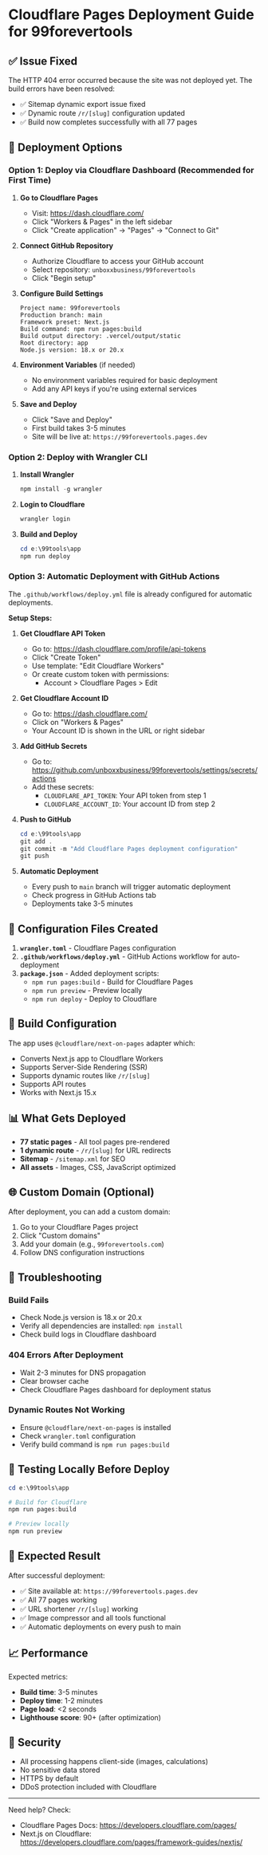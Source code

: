 # Cloudflare Pages Deployment Guide for 99forevertools

## ✅ Issue Fixed

The HTTP 404 error occurred because the site was not deployed yet. The build errors have been resolved:
- ✅ Sitemap dynamic export issue fixed
- ✅ Dynamic route `/r/[slug]` configuration updated
- ✅ Build now completes successfully with all 77 pages

## 🚀 Deployment Options

### Option 1: Deploy via Cloudflare Dashboard (Recommended for First Time)

1. **Go to Cloudflare Pages**
   - Visit: https://dash.cloudflare.com/
   - Click "Workers & Pages" in the left sidebar
   - Click "Create application" → "Pages" → "Connect to Git"

2. **Connect GitHub Repository**
   - Authorize Cloudflare to access your GitHub account
   - Select repository: `unboxxbusiness/99forevertools`
   - Click "Begin setup"

3. **Configure Build Settings**
   ```
   Project name: 99forevertools
   Production branch: main
   Framework preset: Next.js
   Build command: npm run pages:build
   Build output directory: .vercel/output/static
   Root directory: app
   Node.js version: 18.x or 20.x
   ```

4. **Environment Variables** (if needed)
   - No environment variables required for basic deployment
   - Add any API keys if you're using external services

5. **Save and Deploy**
   - Click "Save and Deploy"
   - First build takes 3-5 minutes
   - Site will be live at: `https://99forevertools.pages.dev`

### Option 2: Deploy with Wrangler CLI

1. **Install Wrangler**
   ```powershell
   npm install -g wrangler
   ```

2. **Login to Cloudflare**
   ```powershell
   wrangler login
   ```

3. **Build and Deploy**
   ```powershell
   cd e:\99tools\app
   npm run deploy
   ```

### Option 3: Automatic Deployment with GitHub Actions

The `.github/workflows/deploy.yml` file is already configured for automatic deployments.

**Setup Steps:**

1. **Get Cloudflare API Token**
   - Go to: https://dash.cloudflare.com/profile/api-tokens
   - Click "Create Token"
   - Use template: "Edit Cloudflare Workers"
   - Or create custom token with permissions:
     - Account > Cloudflare Pages > Edit

2. **Get Cloudflare Account ID**
   - Go to: https://dash.cloudflare.com/
   - Click on "Workers & Pages"
   - Your Account ID is shown in the URL or right sidebar

3. **Add GitHub Secrets**
   - Go to: https://github.com/unboxxbusiness/99forevertools/settings/secrets/actions
   - Add these secrets:
     - `CLOUDFLARE_API_TOKEN`: Your API token from step 1
     - `CLOUDFLARE_ACCOUNT_ID`: Your account ID from step 2

4. **Push to GitHub**
   ```powershell
   cd e:\99tools\app
   git add .
   git commit -m "Add Cloudflare Pages deployment configuration"
   git push
   ```

5. **Automatic Deployment**
   - Every push to `main` branch will trigger automatic deployment
   - Check progress in GitHub Actions tab
   - Deployments take 3-5 minutes

## 📝 Configuration Files Created

1. **`wrangler.toml`** - Cloudflare Pages configuration
2. **`.github/workflows/deploy.yml`** - GitHub Actions workflow for auto-deployment
3. **`package.json`** - Added deployment scripts:
   - `npm run pages:build` - Build for Cloudflare Pages
   - `npm run preview` - Preview locally
   - `npm run deploy` - Deploy to Cloudflare

## 🔧 Build Configuration

The app uses `@cloudflare/next-on-pages` adapter which:
- Converts Next.js app to Cloudflare Workers
- Supports Server-Side Rendering (SSR)
- Supports dynamic routes like `/r/[slug]`
- Supports API routes
- Works with Next.js 15.x

## 📊 What Gets Deployed

- **77 static pages** - All tool pages pre-rendered
- **1 dynamic route** - `/r/[slug]` for URL redirects
- **Sitemap** - `/sitemap.xml` for SEO
- **All assets** - Images, CSS, JavaScript optimized

## 🌐 Custom Domain (Optional)

After deployment, you can add a custom domain:

1. Go to your Cloudflare Pages project
2. Click "Custom domains"
3. Add your domain (e.g., `99forevertools.com`)
4. Follow DNS configuration instructions

## 🐛 Troubleshooting

### Build Fails
- Check Node.js version is 18.x or 20.x
- Verify all dependencies are installed: `npm install`
- Check build logs in Cloudflare dashboard

### 404 Errors After Deployment
- Wait 2-3 minutes for DNS propagation
- Clear browser cache
- Check Cloudflare Pages dashboard for deployment status

### Dynamic Routes Not Working
- Ensure `@cloudflare/next-on-pages` is installed
- Check `wrangler.toml` configuration
- Verify build command is `npm run pages:build`

## 📱 Testing Locally Before Deploy

```powershell
cd e:\99tools\app

# Build for Cloudflare
npm run pages:build

# Preview locally
npm run preview
```

## 🎉 Expected Result

After successful deployment:
- ✅ Site available at: `https://99forevertools.pages.dev`
- ✅ All 77 pages working
- ✅ URL shortener `/r/[slug]` working
- ✅ Image compressor and all tools functional
- ✅ Automatic deployments on every push to main

## 📈 Performance

Expected metrics:
- **Build time**: 3-5 minutes
- **Deploy time**: 1-2 minutes
- **Page load**: <2 seconds
- **Lighthouse score**: 90+ (after optimization)

## 🔐 Security

- All processing happens client-side (images, calculations)
- No sensitive data stored
- HTTPS by default
- DDoS protection included with Cloudflare

---

Need help? Check:
- Cloudflare Pages Docs: https://developers.cloudflare.com/pages/
- Next.js on Cloudflare: https://developers.cloudflare.com/pages/framework-guides/nextjs/
